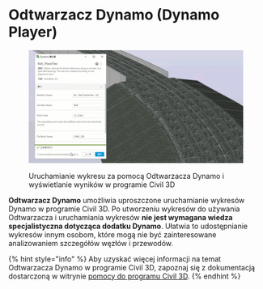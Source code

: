 # Odtwarzacz Dynamo (Dynamo Player)

<figure><img src="../.gitbook/assets/Rail_PlaceTies_Player (1).gif" alt=""><figcaption><p>Uruchamianie wykresu za pomocą Odtwarzacza Dynamo i wyświetlanie wyników w programie Civil 3D</p></figcaption></figure>

**Odtwarzacz Dynamo** umożliwia uproszczone uruchamianie wykresów Dynamo w programie Civil 3D. Po utworzeniu wykresów do używania Odtwarzacza i uruchamiania wykresów **nie jest wymagana wiedza specjalistyczna dotycząca dodatku Dynamo**. Ułatwia to udostępnianie wykresów innym osobom, które mogą nie być zainteresowane analizowaniem szczegółów węzłów i przewodów.

{% hint style="info" %} Aby uzyskać więcej informacji na temat Odtwarzacza Dynamo w programie Civil 3D, zapoznaj się z dokumentacją dostarczoną w witrynie [pomocy do programu Civil 3D](https://help.autodesk.com/view/CIV3D/2025/ENU/?guid=dynamo\_player). {% endhint %}
